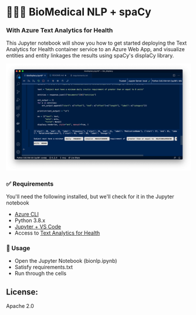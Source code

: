 # 👩🏽‍⚕️ BioMedical NLP + spaCy
### With Azure Text Analytics for Health

This Jupyter notebook will show you how to get started deploying the Text Analytics for Health container service to an Azure Web App, and visualize entities and entity linkages the results using spaCy's displaCy library.

![screenshot](screenshot.png)

### ✅ Requirements
You'll need the following installed, but we'll check for it in the Jupyter notebook


- [Azure CLI](https://docs.microsoft.com/en-us/cli/azure/install-azure-cli?view=azure-cli-latest)
- Python 3.8.x 
- [Jupyter + VS Code](https://code.visualstudio.com/docs/python/jupyter-support)
- Access to [Text Analytics for Health](https://forms.office.com/Pages/ResponsePage.aspx?id=v4j5cvGGr0GRqy180BHbRyQZ7B8Cg2FEjpibPziwPcZUNlQ4SEVORFVLTjlBSzNLRlo0UzRRVVNPVy4u)

### 🎯 Usage 

- Open the Jupyter Notebook (bionlp.ipynb)
- Satisfy requirements.txt 
- Run through the cells

## License:

Apache 2.0
